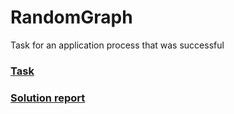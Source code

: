 # RandomGraph
Task for an application process that was successful

### [Task](Distributed%20PUB.pdf)
### [Solution report](Report.pdf)
